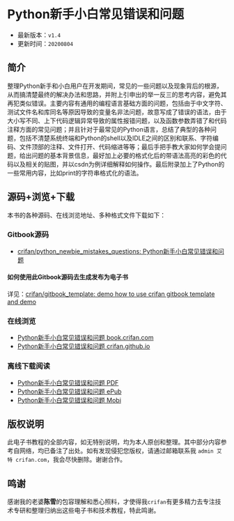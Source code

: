 # Python新手小白常见错误和问题

* 最新版本：`v1.4`
* 更新时间：`20200804`

## 简介

整理Python新手和小白用户在开发期间，常见的一些问题以及现象背后的根源，从而搞清楚最终的解决办法和思路，并附上引申出的举一反三的思考内容，避免其再犯类似错误。主要内容有通用的编程语言基础方面的问题，包括由于中文字符、测试文件名和库同名等原因导致的变量名非法问题，故意写成了错误的语法，由于大小写不同、上下代码逻辑异常导致的属性报错问题，以及函数参数弄错了和代码注释方面的常见问题；并且针对于最常见的Python语言，总结了典型的各种问题，包括不清楚系统终端和Python的shell以及IDLE之间的区别和联系、字符编码、文件顶部的注释、文件打开、代码缩进等等；最后手把手教大家如何学会提问题，给出问题的基本背景信息，最好加上必要的格式化后的带语法高亮的彩色的代码以及相关的贴图，并以csdn为例详细解释如何操作。最后附录加上了Python的一些常用内容，比如print的字符串格式化的语法。

## 源码+浏览+下载

本书的各种源码、在线浏览地址、多种格式文件下载如下：

### Gitbook源码

* [crifan/python_newbie_mistakes_questions: Python新手小白常见错误和问题](https://github.com/crifan/python_newbie_mistakes_questions)

#### 如何使用此Gitbook源码去生成发布为电子书

详见：[crifan/gitbook_template: demo how to use crifan gitbook template and demo](https://github.com/crifan/gitbook_template)

### 在线浏览

* [Python新手小白常见错误和问题 book.crifan.com](http://book.crifan.com/books/python_newbie_mistakes_questions/website)
* [Python新手小白常见错误和问题 crifan.github.io](https://crifan.github.io/python_newbie_mistakes_questions/website)

### 离线下载阅读

* [Python新手小白常见错误和问题 PDF](http://book.crifan.com/books/python_newbie_mistakes_questions/pdf/python_newbie_mistakes_questions.pdf)
* [Python新手小白常见错误和问题 ePub](http://book.crifan.com/books/python_newbie_mistakes_questions/epub/python_newbie_mistakes_questions.epub)
* [Python新手小白常见错误和问题 Mobi](http://book.crifan.com/books/python_newbie_mistakes_questions/mobi/python_newbie_mistakes_questions.mobi)

## 版权说明

此电子书教程的全部内容，如无特别说明，均为本人原创和整理。其中部分内容参考自网络，均已备注了出处。如有发现侵犯您版权，请通过邮箱联系我 `admin 艾特 crifan.com`，我会尽快删除。谢谢合作。

## 鸣谢

感谢我的老婆**陈雪**的包容理解和悉心照料，才使得我`crifan`有更多精力去专注技术专研和整理归纳出这些电子书和技术教程，特此鸣谢。
